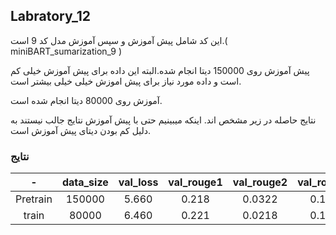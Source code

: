 ## Labratory_12
این کد شامل پیش آموزش و سپس آموزش مدل کد 9 است.( miniBART_sumarization_9 )

پیش آموزش روی 150000 دیتا انجام شده.البته این داده برای پیش آموزش خیلی کم است و داده مورد نیاز برای پیش اموزش خیلی خیلی بیشتر است.

آموزش روی 80000 دیتا انجام شده است.

نتایج حاصله در زیر مشخص اند. اینکه میبینیم حتی با پیش آموزش نتایج جالب نیستند به دلیل کم بودن دیتای پیش آموزش است.

### نتایج

| - | data_size | val_loss | val_rouge1 | val_rouge2 | val_rougeL | val_rougeLsum   |
|:------:|:------:|:------:|:------:|:------:|:------:|:------: |
| Pretrain | 150000 | 5.660 | 0.218 | 0.0322 | 0.171 | 0.171 |
| train | 80000 | 6.460 | 0.221 | 0.0218 | 0.167 | 0.209 |
